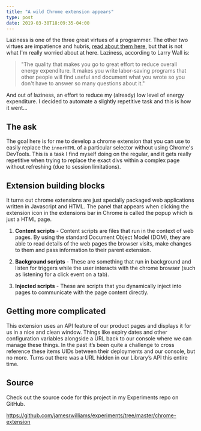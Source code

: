 ```yaml
---
title: "A wild Chrome extension appears"
type: post
date: 2019-03-30T18:09:35-04:00
---
```


Laziness is one of the three great virtues of a programmer. The other two virtues are impatience and hubris, [read about them here](http://threevirtues.com/), but that is not what I'm really worried about at here. Laziness, according to Larry Wall is: 

> "The quality that makes you go to great effort to reduce overall energy expenditure. It makes you write labor-saving programs that other people will find useful and document what you wrote so you don't have to answer so many questions about it."

And out of laziness, an effort to reduce my (already) low level of energy expenditure. I decided to automate a slightly repetitive task and this is how it went... 

## The ask

The goal here is for me to develop a chrome extension that you can use to easily replace the `innerHTML` of a particular selector without using Chrome's DevTools. This is a task I find myself doing on the regular, and it gets really repetitive when trying to replace the exact divs within a complex page without refreshing (due to session limitations).

## Extension building blocks

It turns out chrome extensions are just specially packaged web applications written in Javascript and HTML. The panel that appears when clicking the extension icon in the extensions bar in Chrome is called the popup which is just a HTML page.
 
1. **Content scripts** - Content scripts are files that run in the context of web pages. By using the standard Document Object Model (DOM), they are able to read details of the web pages the browser visits, make changes to them and pass information to their parent extension.

2. **Background scripts** - These are something that run in background and listen for triggers while the user interacts with the chrome browser (such as listening for a click event on a tab).
3. **Injected scripts** - These are scripts that you dynamically inject into pages to communicate with the page content directly.

## Getting more complicated

This extension uses an API feature of our product pages and displays it for us in a nice and clean window. Things like expiry dates and other configuration variables alongside a URL back to our console where we can manage these things. In the past it’s been quite a challenge to cross reference these items UIDs between their deployments and our console, but no more. Turns out there was a URL hidden in our Library’s API this entire time.

## Source

Check out the source code for this project in my Experiments repo on GitHub.

https://github.com/jamesrwilliams/experiments/tree/master/chrome-extension
